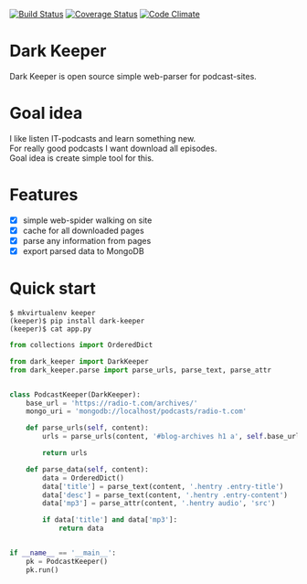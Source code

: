 [![Build Status](https://travis-ci.org/itcrab/dark-keeper.svg?branch=master)](https://travis-ci.org/itcrab/dark-keeper)
[![Coverage Status](https://coveralls.io/repos/github/itcrab/dark-keeper/badge.svg?branch=master)](https://coveralls.io/github/itcrab/dark-keeper?branch=master)
[![Code Climate](https://codeclimate.com/github/itcrab/dark-keeper/badges/gpa.svg)](https://codeclimate.com/github/itcrab/dark-keeper)

# Dark Keeper
Dark Keeper is open source simple web-parser for podcast-sites.

# Goal idea
I like listen IT-podcasts and learn something new.<br />
For really good podcasts I want download all episodes.<br />
Goal idea is create simple tool for this.

# Features
- [x] simple web-spider walking on site
- [x] cache for all downloaded pages
- [x] parse any information from pages
- [x] export parsed data to MongoDB

# Quick start
`$ mkvirtualenv keeper`<br />
`(keeper)$ pip install dark-keeper`<br />
`(keeper)$ cat app.py`
```python
from collections import OrderedDict

from dark_keeper import DarkKeeper
from dark_keeper.parse import parse_urls, parse_text, parse_attr


class PodcastKeeper(DarkKeeper):
    base_url = 'https://radio-t.com/archives/'
    mongo_uri = 'mongodb://localhost/podcasts/radio-t.com'

    def parse_urls(self, content):
        urls = parse_urls(content, '#blog-archives h1 a', self.base_url)

        return urls

    def parse_data(self, content):
        data = OrderedDict()
        data['title'] = parse_text(content, '.hentry .entry-title')
        data['desc'] = parse_text(content, '.hentry .entry-content')
        data['mp3'] = parse_attr(content, '.hentry audio', 'src')

        if data['title'] and data['mp3']:
            return data


if __name__ == '__main__':
    pk = PodcastKeeper()
    pk.run()
```
